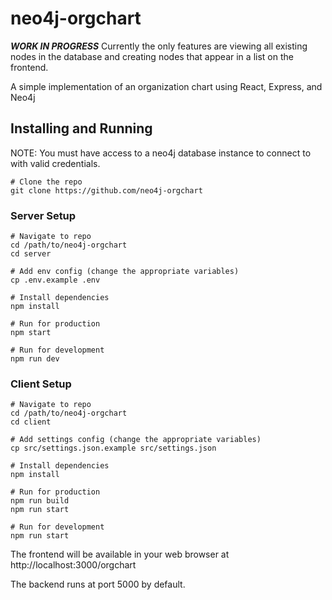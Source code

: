 # neo4j-orgchart

***WORK IN PROGRESS***
Currently the only features are viewing all existing nodes in the database and creating nodes that appear in a list on the frontend.

A simple implementation of an organization chart using React, Express, and Neo4j

## Installing and Running

NOTE: You must have access to a neo4j database instance to connect to with valid credentials.

```
# Clone the repo
git clone https://github.com/neo4j-orgchart
```

### Server Setup

```
# Navigate to repo
cd /path/to/neo4j-orgchart
cd server

# Add env config (change the appropriate variables)
cp .env.example .env

# Install dependencies
npm install

# Run for production
npm start

# Run for development
npm run dev
```

### Client Setup

```
# Navigate to repo
cd /path/to/neo4j-orgchart
cd client

# Add settings config (change the appropriate variables)
cp src/settings.json.example src/settings.json

# Install dependencies
npm install

# Run for production
npm run build
npm run start

# Run for development
npm run start
```

The frontend will be available in your web browser at http://localhost:3000/orgchart

The backend runs at port 5000 by default.



